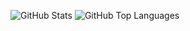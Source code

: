 ![GitHub Stats](https://github-readme-stats.vercel.app/api?username=pei223&count_private=true&show_icons=true&theme=algolia)
![GitHub Top Languages](https://github-readme-stats.vercel.app/api/top-langs/?username=pei223&layout=compact&theme=algolia)
